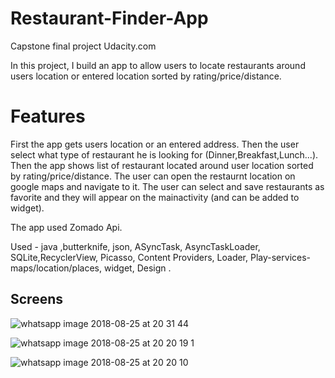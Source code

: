 # Restaurant-Finder-App
Capstone final project Udacity.com

In this project, I build an app to allow users to locate restaurants around users location or entered location sorted by rating/price/distance.

# Features
First the app gets users location or an entered address.
Then the user select what type of restaurant he is looking for (Dinner,Breakfast,Lunch...).
Then the app shows list of restaurant located around user location sorted by rating/price/distance.
The user can open the restaurnt location on google maps and navigate to it.
The user can select and save restaurants as favorite and they will appear on the mainactivity (and can be added to widget).

The app used Zomado Api.

Used - java ,butterknife, json, ASyncTask, AsyncTaskLoader<Cursor>, SQLite,RecyclerView, Picasso, Content Providers, 
       Loader, Play-services-maps/location/places, widget, Design .
## Screens
![whatsapp image 2018-08-25 at 20 31 44](https://user-images.githubusercontent.com/13125281/44620937-1b3fbe80-a8a6-11e8-92d3-b095821eb79e.jpeg)
  
![whatsapp image 2018-08-25 at 20 20 19 1](https://user-images.githubusercontent.com/13125281/44620939-1e3aaf00-a8a6-11e8-8244-44626174669a.jpeg)
  
![whatsapp image 2018-08-25 at 20 20 10](https://user-images.githubusercontent.com/13125281/44620940-20047280-a8a6-11e8-8e99-22e6d0e11e2c.jpeg)

